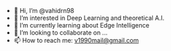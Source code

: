 - 👋 Hi, I’m @vahidrn98
- 👀 I’m interested in Deep Learning and theoretical A.I.
- 🌱 I’m currently learning about Edge Intelligence
- 💞️ I’m looking to collaborate on ...
- 📫 How to reach me: v1990mail@gmail.com

<!---
vahidrn98/vahidrn98 is a ✨ special ✨ repository because its `README.md` (this file) appears on your GitHub profile.
You can click the Preview link to take a look at your changes.
--->
